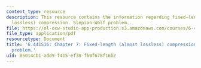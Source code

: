 ```yaml
---
content_type: resource
description: This resource contains the information regarding fixed-length (almost
  lossless) compression. Slepian-Wolf problem..
file: https://ol-ocw-studio-app-production.s3.amazonaws.com/courses/6-441-information-theory-spring-2016/85014cb1add9f415ef38f60f678f16b2_MIT6_441S16_chapter_7.pdf
file_type: application/pdf
resourcetype: Document
title: '6.441S16: Chapter 7: Fixed-length (almost lossless) compression. Slepian-Wolf
  problem.'
uid: 85014cb1-add9-f415-ef38-f60f678f16b2
---
```

